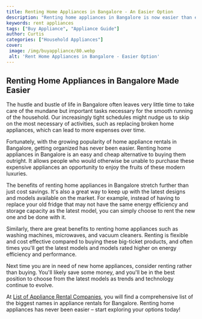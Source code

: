 ```yaml
---
title: Renting Home Appliances in Bangalore - An Easier Option
description: "Renting home appliances in Bangalore is now easier than ever Read this blog post to find out where why and how to rent appliances to make your life more convenient"
keywords: rent appliances
tags: ["Buy Appliance", "Appliance Guide"]
author: Curtis
categories: ["Household Appliances"]
cover: 
 image: /img/buyappliance/80.webp
 alt: 'Rent Home Appliances in Bangalore - Easier Option'
---
```

## Renting Home Appliances in Bangalore Made Easier 

The hustle and bustle of life in Bangalore often leaves very little time to take care of the mundane but important tasks necessary for the smooth running of the household. Our increasingly tight schedules might nudge us to skip on the most necessary of activities, such as replacing broken home appliances, which can lead to more expenses over time.

Fortunately, with the growing popularity of home appliance rentals in Bangalore, getting organized has never been easier. Renting home appliances in Bangalore is an easy and cheap alternative to buying them outright. It allows people who would otherwise be unable to purchase these expensive appliances an opportunity to enjoy the fruits of these modern luxuries. 

The benefits of renting home appliances in Bangalore stretch further than just cost savings. It's also a great way to keep up with the latest designs and models available on the market. For example, instead of having to replace your old fridge that may not have the same energy efficiency and storage capacity as the latest model, you can simply choose to rent the new one and be done with it.

Similarly, there are great benefits to renting home appliances such as washing machines, microwaves, and vacuum cleaners. Renting is flexible and cost effective compared to buying these big-ticket products, and often times you'll get the latest models and models rated higher on energy efficiency and performance. 

Next time you are in need of new home appliances, consider renting rather than buying. You'll likely save some money, and you'll be in the best position to choose from the latest models as trends and technology continue to evolve.

At [List of Appliance Rental Companies](./pages/appliance-rental), you will find a comprehensive list of the biggest names in appliance rentals for Bangalore. Renting home appliances has never been easier – start exploring your options today!
